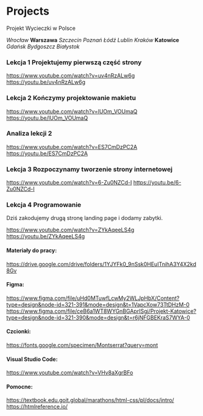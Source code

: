 # Projects

Projekt Wycieczki w Polsce

_Wrocław_
**Warszawa**
_Szczecin_
_Poznań_
_Łódź_
_Lublin_
_Kraków_
**Katowice**
_Gdańsk_
_Bydgoszcz_
_Białystok_

>

### Lekcja 1 Projektujemy pierwszą część strony

https://www.youtube.com/watch?v=uv4nRzALw6g
https://youtu.be/uv4nRzALw6g

### Lekcja 2 Kończymy projektowanie makietu

https://www.youtube.com/watch?v=lUOm_VOUmaQ
https://youtu.be/lUOm_VOUmaQ

### Analiza lekcji 2

https://www.youtube.com/watch?v=ES7CmDzPC2A
https://youtu.be/ES7CmDzPC2A

### Lekcja 3 Rozpoczynamy tworzenie strony internetowej

https://www.youtube.com/watch?v=6-Zu0NZCd-I
https://youtu.be/6-Zu0NZCd-I

### Lekcja 4 Programowanie

Dziś zakodujemy drugą stronę landing page i dodamy zabytki.

https://www.youtube.com/watch?v=ZYkAqeeLS4g
https://youtu.be/ZYkAqeeLS4g

#### Materiały do pracy:

https://drive.google.com/drive/folders/1YJYFk0_9nSsk0HEuITnihA3Y4X2kd8Gv

#### Figma:

https://www.figma.com/file/uHd0MTuwfLcwMy2WLJpHbX/Content?type=design&node-id=321-391&mode=design&t=1VapcXow73TtDHzM-0 <br />
https://www.figma.com/file/ceB6a1WT8WYGnBGAprISgj/Projekt-Katowice?type=design&node-id=321-390&mode=design&t=r6jNFGBEKraS7WYA-0

#### Czcionki:

https://fonts.google.com/specimen/Montserrat?query=mont

#### Visual Studio Code:

https://www.youtube.com/watch?v=VHv8aXgrBFo

#### Pomocne:

https://textbook.edu.goit.global/marathons/html-css/pl/docs/intro/ <!-- Technologie internetowe --><br />
https://htmlreference.io/ <!-- tagi html --><br />

>
